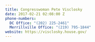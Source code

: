 ```yaml
---
title: Congresswoman Pete Visclosky
date: 2017-02-21 02:08:00 Z
phone-numbers:
  DC Office: "(202) 225-2461"
  Merrillville Office: "(219) 795-1844"
website: https://visclosky.house.gov/
---
```


